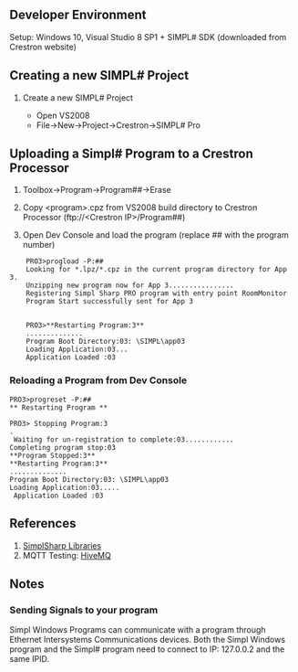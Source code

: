 

## Developer Environment

Setup: Windows 10, Visual Studio 8 SP1 + SIMPL# SDK (downloaded from Crestron website)

## Creating a new SIMPL# Project

1. Create a new SIMPL# Project

    - Open VS2008
    - File->New->Project->Crestron->SIMPL# Pro

## Uploading a Simpl# Program to a Crestron Processor

1. Toolbox->Program->Program##->Erase

2. Copy \<program\>.cpz from VS2008 build directory to Crestron Processor (ftp://\<Crestron IP\>/Program##)

3. Open Dev Console and load the program (replace ## with the program number)
```
    PRO3>progload -P:##
    Looking for *.lpz/*.cpz in the current program directory for App 3.
    Unzipping new program now for App 3................
    Registering Simpl Sharp PRO program with entry point RoomMonitor 
    Program Start successfully sent for App 3
    

    PRO3>**Restarting Program:3**
    ..............
    Program Boot Directory:03: \SIMPL\app03 
    Loading Application:03...
    Application Loaded :03
```

### Reloading a Program from Dev Console
```
PRO3>progreset -P:##
** Restarting Program ** 
 
PRO3> Stopping Program:3 
.
 Waiting for un-registration to complete:03............
Completing program stop:03 
**Program Stopped:3**
**Restarting Program:3**
..............
Program Boot Directory:03: \SIMPL\app03 
Loading Application:03.....
 Application Loaded :03
```


## References

1. [SimplSharp Libraries](http://www.nivloc.com/downloads/crestron/SSharp/include4.dat%20=%202.09.036%20-%20Plugin%202.x/DLLs/)
2. MQTT Testing: [HiveMQ](http://www.hivemq.com/demos/websocket-client/)

## Notes

### Sending Signals to your program

Simpl Windows Programs can communicate with a program through Ethernet Intersystems Communications devices. Both the Simpl Windows program and the Simpl# program need to connect to IP: 127.0.0.2 and the same IPID.